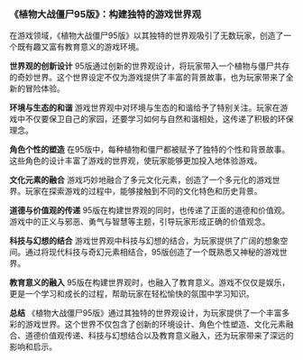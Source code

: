 ### 《植物大战僵尸95版》：构建独特的游戏世界观

在游戏领域，《植物大战僵尸95版》以其独特的世界观吸引了无数玩家，创造了一个既有趣又富有教育意义的游戏环境。

**世界观的创新设计**
95版通过创新的世界观设计，将玩家带入一个植物与僵尸共存的奇妙世界。这个世界设定不仅为游戏提供了丰富的背景故事，也为玩家带来了全新的冒险体验。

**环境与生态的和谐**
游戏世界观中对环境与生态的和谐给予了特别关注。玩家在游戏中不仅要保卫自己的家园，还要学习如何与自然和谐相处，这传递了积极的环保理念。

**角色个性的塑造**
在95版中，每种植物和僵尸都被赋予了独特的个性和背景故事。这些角色的设计丰富了游戏的世界观，使玩家能够更加投入地体验游戏。

**文化元素的融合**
游戏巧妙地融合了多元文化元素，创造了一个多元化的游戏世界。玩家在探索游戏的过程中，能够接触到不同的文化特色和历史背景。

**道德与价值观的传递**
95版在构建世界观的同时，也传递了正面的道德和价值观。游戏中的正义与邪恶、勇气与智慧等主题，引导玩家形成正确的价值观念。

**科技与幻想的结合**
游戏世界观中科技与幻想的结合，为玩家提供了广阔的想象空间。通过将现代科技与奇幻元素相结合，95版创造了一个既熟悉又神秘的游戏世界。

**教育意义的融入**
95版在构建世界观时，也融入了教育意义。游戏不仅仅是娱乐，更是一个学习和成长的过程，帮助玩家在轻松愉快的氛围中学习知识。

**总结**
《植物大战僵尸95版》通过其独特的世界观设计，为玩家提供了一个丰富多彩的游戏世界。这个世界不仅包含了创新的环境设计、角色个性塑造、文化元素融合、道德价值观传递、科技与幻想结合以及教育意义融入，还为玩家带来了深远的影响和启示。